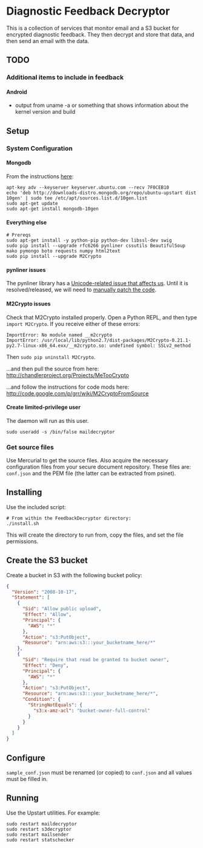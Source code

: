 # Diagnostic Feedback Decryptor

This is a collection of services that monitor email and a S3 bucket for 
encrypted diagnostic feedback. They then decrypt and store that data, and then
send an email with the data.

## TODO

### Additional items to include in feedback

#### Android

+ output from uname -a or something that shows information about the kernel version and build

## Setup

### System Configuration

#### Mongodb

From the instructions [here](http://docs.mongodb.org/manual/tutorial/install-mongodb-on-ubuntu/):

```
apt-key adv --keyserver keyserver.ubuntu.com --recv 7F0CEB10
echo 'deb http://downloads-distro.mongodb.org/repo/ubuntu-upstart dist 10gen' | sudo tee /etc/apt/sources.list.d/10gen.list
sudo apt-get update
sudo apt-get install mongodb-10gen
```

#### Everything else

```shell
# Prereqs
sudo apt-get install -y python-pip python-dev libssl-dev swig
sudo pip install --upgrade rfc6266 pynliner cssutils BeautifulSoup mako pymongo boto requests numpy html2text
sudo pip install --upgrade M2Crypto
```

#### pynliner issues

The pynliner library has a [Unicode-related issue that affects us](https://github.com/rennat/pynliner/issues/10). 
Until it is resolved/released, we will need to [manually patch the code](https://github.com/rmgorman/pynliner/commit/f21f7aa44d1077f781a278ccb62f792bc4bec150).

#### M2Crypto issues

Check that M2Crypto installed properly. Open a Python REPL, and then type 
`import M2Crypto`. If you receive either of these errors:

```
ImportError: No module named __m2crypto
ImportError: /usr/local/lib/python2.7/dist-packages/M2Crypto-0.21.1-py2.7-linux-x86_64.exx/__m2crypto.so: undefined symbol: SSLv2_method
```

Then `sudo pip uninstall M2Crypto`.

...and then pull the source from here:  
http://chandlerproject.org/Projects/MeTooCrypto

...and follow the instructions for code mods here:  
http://code.google.com/p/grr/wiki/M2CryptoFromSource

#### Create limited-privilege user

The daemon will run as this user.

```shell
sudo useradd -s /bin/false maildecryptor
```

### Get source files

Use Mercurial to get the source files. Also acquire the necessary
configuration files from your secure document repository. These files are: 
`conf.json` and the PEM file (the latter can be extracted from psinet).

## Installing

Use the included script:

```shell
# From within the FeedbackDecryptor directory:
./install.sh
```

This will create the directory to run from, copy the files, and set the file
permissions.

## Create the S3 bucket

Create a bucket in S3 with the following bucket policy:

```json
{
  "Version": "2008-10-17",
  "Statement": [
    {
      "Sid": "Allow public upload",
      "Effect": "Allow",
      "Principal": {
        "AWS": "*"
      },
      "Action": "s3:PutObject",
      "Resource": "arn:aws:s3:::your_bucketname_here/*"
    },
    {
      "Sid": "Require that read be granted to bucket owner",
      "Effect": "Deny",
      "Principal": {
        "AWS": "*"
      },
      "Action": "s3:PutObject",
      "Resource": "arn:aws:s3:::your_bucketname_here/*",
      "Condition": {
        "StringNotEquals": {
          "s3:x-amz-acl": "bucket-owner-full-control"
        }
      }
    }
  ]
}
```

## Configure

`sample_conf.json` must be renamed (or copied) to `conf.json` and all values
must be filled in.

## Running

Use the Upstart utilities. For example:

```shell
sudo restart maildecryptor
sudo restart s3decryptor
sudo restart mailsender
sudo restart statschecker
```

